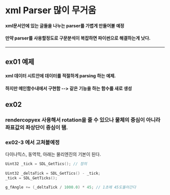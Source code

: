 # xml Parser 많이 무거움
#### xml문서안에 있는 글들을 나누는 parser를 가볍게 만들어볼 예정
#### 만약 parser를 사용할정도로 구문분석이 복잡하면 파이썬으로 해결하는게 낫다.

***
## ex01 예제  ###
#### xml 데이터 시트안에 데이터를 적절하게 parsing 하는 예제.
#### 하지만 메인함수내에서 구현함 --> 같은 기능을 하는 함수를 새로 생성

## ex02
### rendercopyex 사용해서 rotation을 줄 수 있으나 물체의 중심이 아니라 좌표값의 좌상단이 중심이 됌.

### ex02-3 에서 고쳐볼예정


다이나믹스, 동역학, 아래는 물리엔진의 기본이 된다.  
``` C
Uint32 _tick = SDL_GetTics(); // 정의
  
Uint32 _deltaTick = SDL_GetTics() - _tick;  
_tick = SDL_GetTicks();  
```
``` C
g_fAngle += (_deltaTick / 1000.0) * 45; // 1초에 45도돌아간다  
```